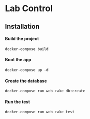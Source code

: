 # Lab Control

## Installation

#### Build the project

```
docker-compose build
```

#### Boot the app

```
docker-compose up -d
```

#### Create the database

```
docker-compose run web rake db:create
```

#### Run the test

```
docker-compose run web rake test
```